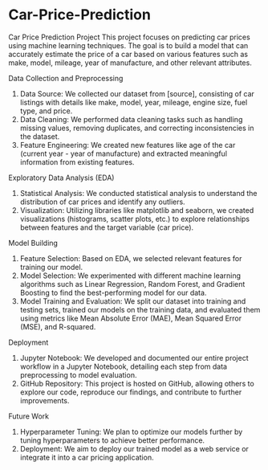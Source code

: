 # Car-Price-Prediction

Car Price Prediction Project
This project focuses on predicting car prices using machine learning techniques. The goal is to build a model that can accurately estimate the price of a car based on various features such as make, model, mileage, year of manufacture, and other relevant attributes.

Data Collection and Preprocessing
1. Data Source: We collected our dataset from [source], consisting of car listings with details like make, model, year, mileage, engine size, fuel type, and price.
2. Data Cleaning: We performed data cleaning tasks such as handling missing values, removing duplicates, and correcting inconsistencies in the dataset.
3. Feature Engineering: We created new features like age of the car (current year - year of manufacture) and extracted meaningful information from existing features.

Exploratory Data Analysis (EDA)
1. Statistical Analysis: We conducted statistical analysis to understand the distribution of car prices and identify any outliers.
2. Visualization: Utilizing libraries like matplotlib and seaborn, we created visualizations (histograms, scatter plots, etc.) to explore relationships between features and the target variable (car price).

Model Building
1. Feature Selection: Based on EDA, we selected relevant features for training our model.
2. Model Selection: We experimented with different machine learning algorithms such as Linear Regression, Random Forest, and Gradient Boosting to find the best-performing model for our data.
3. Model Training and Evaluation: We split our dataset into training and testing sets, trained our models on the training data, and evaluated them using metrics like Mean Absolute Error (MAE), Mean Squared Error (MSE), and R-squared.

Deployment
1. Jupyter Notebook: We developed and documented our entire project workflow in a Jupyter Notebook, detailing each step from data preprocessing to model evaluation.
2. GitHub Repository: This project is hosted on GitHub, allowing others to explore our code, reproduce our findings, and contribute to further improvements.

Future Work
1. Hyperparameter Tuning: We plan to optimize our models further by tuning hyperparameters to achieve better performance.
2. Deployment: We aim to deploy our trained model as a web service or integrate it into a car pricing application.
